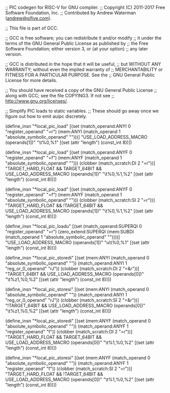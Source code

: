 ;; PIC codegen for RISC-V for GNU compiler.
;; Copyright (C) 2011-2017 Free Software Foundation, Inc.
;; Contributed by Andrew Waterman (andrew@sifive.com).

;; This file is part of GCC.

;; GCC is free software; you can redistribute it and/or modify
;; it under the terms of the GNU General Public License as published by
;; the Free Software Foundation; either version 3, or (at your option)
;; any later version.

;; GCC is distributed in the hope that it will be useful,
;; but WITHOUT ANY WARRANTY; without even the implied warranty of
;; MERCHANTABILITY or FITNESS FOR A PARTICULAR PURPOSE.  See the
;; GNU General Public License for more details.

;; You should have received a copy of the GNU General Public License
;; along with GCC; see the file COPYING3.  If not see
;; <http://www.gnu.org/licenses/>.


;; Simplify PIC loads to static variables.
;; These should go away once we figure out how to emit auipc discretely.

(define_insn "*local_pic_load<mode>"
  [(set (match_operand:ANYI 0 "register_operand" "=r")
	(mem:ANYI (match_operand 1 "absolute_symbolic_operand" "")))]
  "USE_LOAD_ADDRESS_MACRO (operands[1])"
  "<load>\t%0,%1"
  [(set (attr "length") (const_int 8))])

(define_insn "*local_pic_load<mode>"
  [(set (match_operand:ANYF 0 "register_operand" "=f")
	(mem:ANYF (match_operand 1 "absolute_symbolic_operand" "")))
   (clobber (match_scratch:DI 2 "=r"))]
  "TARGET_HARD_FLOAT && TARGET_64BIT && USE_LOAD_ADDRESS_MACRO (operands[1])"
  "<load>\t%0,%1,%2"
  [(set (attr "length") (const_int 8))])

(define_insn "*local_pic_load<mode>"
  [(set (match_operand:ANYF 0 "register_operand" "=f")
	(mem:ANYF (match_operand 1 "absolute_symbolic_operand" "")))
   (clobber (match_scratch:SI 2 "=r"))]
  "TARGET_HARD_FLOAT && !TARGET_64BIT && USE_LOAD_ADDRESS_MACRO (operands[1])"
  "<load>\t%0,%1,%2"
  [(set (attr "length") (const_int 8))])

(define_insn "*local_pic_loadu<mode>"
  [(set (match_operand:SUPERQI 0 "register_operand" "=r")
	(zero_extend:SUPERQI (mem:SUBDI (match_operand 1 "absolute_symbolic_operand" ""))))]
  "USE_LOAD_ADDRESS_MACRO (operands[1])"
  "<load>u\t%0,%1"
  [(set (attr "length") (const_int 8))])

(define_insn "*local_pic_storedi<mode>"
  [(set (mem:ANYI (match_operand 0 "absolute_symbolic_operand" ""))
	(match_operand:ANYI 1 "reg_or_0_operand" "rJ"))
   (clobber (match_scratch:DI 2 "=&r"))]
  "TARGET_64BIT && USE_LOAD_ADDRESS_MACRO (operands[0])"
  "<store>\t%z1,%0,%2"
  [(set (attr "length") (const_int 8))])

(define_insn "*local_pic_storesi<mode>"
  [(set (mem:ANYI (match_operand 0 "absolute_symbolic_operand" ""))
	(match_operand:ANYI 1 "reg_or_0_operand" "rJ"))
   (clobber (match_scratch:SI 2 "=&r"))]
  "!TARGET_64BIT && USE_LOAD_ADDRESS_MACRO (operands[0])"
  "<store>\t%z1,%0,%2"
  [(set (attr "length") (const_int 8))])

(define_insn "*local_pic_storedi<mode>"
  [(set (mem:ANYF (match_operand 0 "absolute_symbolic_operand" ""))
	(match_operand:ANYF 1 "register_operand" "f"))
   (clobber (match_scratch:DI 2 "=r"))]
  "TARGET_HARD_FLOAT && TARGET_64BIT && USE_LOAD_ADDRESS_MACRO (operands[0])"
  "<store>\t%1,%0,%2"
  [(set (attr "length") (const_int 8))])

(define_insn "*local_pic_storesi<mode>"
  [(set (mem:ANYF (match_operand 0 "absolute_symbolic_operand" ""))
	(match_operand:ANYF 1 "register_operand" "f"))
   (clobber (match_scratch:SI 2 "=r"))]
  "TARGET_HARD_FLOAT && !TARGET_64BIT && USE_LOAD_ADDRESS_MACRO (operands[0])"
  "<store>\t%1,%0,%2"
  [(set (attr "length") (const_int 8))])
